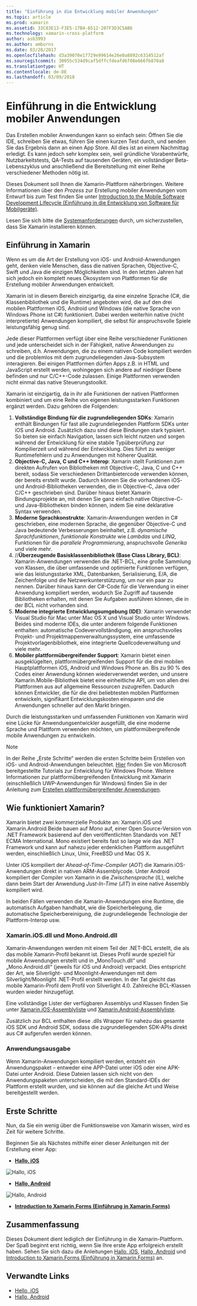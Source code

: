 ```yaml
---
title: "Einführung in die Entwicklung mobiler Anwendungen"
ms.topic: article
ms.prod: xamarin
ms.assetid: 33C83E13-F3E5-17B4-6512-207F3D3C5AB6
ms.technology: xamarin-cross-platform
author: asb3993
ms.author: amburns
ms.date: 03/28/2017
ms.openlocfilehash: d3a39070e17729e99614e26e0a8892c6314512af
ms.sourcegitcommit: 30055c534d9caf5dffcfdeafd6f08e666fb870a8
ms.translationtype: HT
ms.contentlocale: de-DE
ms.lasthandoff: 03/09/2018
---
```

# <a name="introduction-to-mobile-development"></a>Einführung in die Entwicklung mobiler Anwendungen

Das Erstellen mobiler Anwendungen kann so einfach sein: Öffnen Sie die IDE, schreiben Sie etwas, führen Sie einen kurzen Test durch, und senden Sie das Ergebnis dann an einen App Store. All dies ist an einem Nachmittag erledigt. Es kann jedoch sehr komplex sein, weil gründliche Vorabentwürfe, Nutzbarkeitstests, QA-Tests auf tausenden Geräten, ein vollständiger Beta-Lebenszyklus und anschließend die Bereitstellung mit einer Reihe verschiedener Methoden nötig ist.

Dieses Dokument soll Ihnen die Xamarin-Plattform näherbringen. Weitere Informationen über den *Prozess* zur Erstellung mobiler Anwendungen vom Entwurf bis zum Test finden Sie unter [Introduction to the Mobile Software Development Lifecycle (Einführung in die Entwicklung von Software für Mobilgeräte)](~/cross-platform/get-started/introduction-to-mobile-sdlc.md).

Lesen Sie sich bitte die [Systemanforderungen](~/cross-platform/get-started/requirements.md#mac) durch, um sicherzustellen, dass Sie Xamarin installieren können.

## <a name="introduction-to-xamarin"></a>Einführung in Xamarin

Wenn es um die Art der Erstellung von iOS- und Android-Anwendungen geht, denken viele Menschen, dass die nativen Sprachen, Objective-C, Swift und Java die einzigen Möglichkeiten sind. In den letzten Jahren hat sich jedoch ein komplett neues Ökosystem von Plattformen für die Erstellung mobiler Anwendungen entwickelt.

Xamarin ist in diesem Bereich einzigartig, da eine einzelne Sprache (C#, die Klassenbibliothek und die Runtime) angeboten wird, die auf den drei mobilen Plattformen iOS, Android und Windows (die native Sprache von Windows Phone ist C#) funktioniert. Dabei werden weiterhin native (nicht interpretierte) Anwendungen kompiliert, die selbst für anspruchsvolle Spiele leistungsfähig genug sind.

Jede dieser Plattformen verfügt über eine Reihe verschiedener Funktionen und jede unterscheidet sich in der Fähigkeit, native Anwendungen zu schreiben, d.h. Anwendungen, die zu einem nativen Code kompiliert werden und die problemlos mit dem zugrundeliegenden Java-Subsystem interagieren. Bei einigen Plattformen dürfen Apps z.B. in HTML und JavaScript erstellt werden, wohingegen sich andere auf niedriger Ebene befinden und nur C/C++-Code zulassen. Einige Plattformen verwenden nicht einmal das native Steuerungstoolkit.

Xamarin ist einzigartig, da in ihr alle Funktionen der nativen Plattformen kombiniert und um eine Reihe von eigenen leistungsstarken Funktionen ergänzt werden. Dazu gehören die Folgenden:

1.   **Vollständige Bindung für die zugrundeliegenden SDKs**: Xamarin enthält Bindungen für fast alle zugrundeliegenden Plattform SDKs unter iOS und Android. Zusätzlich dazu sind diese Bindungen stark typisiert. So bieten sie einfach Navigation, lassen sich leicht nutzen und sorgen während der Entwicklung für eine stabile Typüberprüfung zur Kompilierzeit und während der Entwicklung. Dies führt zu weniger Runtimefehlern und zu Anwendungen mit höherer Qualität.
1.   **Objective-C, Java, C und C++ Interop**: Xamarin stellt Funktionen zum direkten Aufrufen von Bibliotheken mit Objective-C, Java, C und C++ bereit, sodass Sie verschiedenen Drittanbietercode verwenden können, der bereits erstellt wurde. Dadurch können Sie die vorhandenen iOS- und Android-Bibliotheken verwenden, die in Objective-C, Java oder C/C++ geschrieben sind. Darüber hinaus bietet Xamarin Bindungsprojekte an, mit denen Sie ganz einfach native Objective-C- und Java-Bibliotheken binden können, indem Sie eine deklarative Syntax verwenden.
1.   **Moderne Sprachkonstrukte**: Xamarin-Anwendungen werden in C# geschrieben, eine modernen Sprache, die gegenüber Objective-C und Java bedeutende Verbesserungen beinhaltet, z.B. *dynamische Sprachfunktionen*, *funktionale Konstrukte* wie *Lambdas* und *LINQ*, Funktionen für die *parallele Programmierung*, anspruchsvolle *Generika* und viele mehr.
1.   //**Überzeugende Basisklassenbibliothek (Base Class Library, BCL)**: Xamarin-Anwendungen verwenden die .NET-BCL, eine große Sammlung von Klassen, die über umfassende und optimierte Funktionen verfügen, wie das leistungsstarke XML, Datenbanken, Serialisierung, E/A, die Zeichenfolge und die Netzwerkunterstützung, um nur ein paar zu nennen. Darüber hinaus kann der C#-Code für die Verwendung in einer Anwendung kompiliert werden, wodurch Sie Zugriff auf tausende Bibliotheken erhalten, mit denen Sie Aufgaben ausführen können, die in der BCL nicht vorhanden sind.
1.   **Moderne integrierte Entwicklungsumgebung (IDE)**: Xamarin verwendet Visual Studio für Mac unter Mac OS X und Visual Studio unter Windows. Beides sind moderne IDEs, die unter anderem folgende Funktionen enthalten: automatische Codevervollständigung, ein anspruchsvolles Projekt- und Projektmappenverwaltungssystem, eine umfassende Projektvorlagenbibliothek, eine integrierte Quellcodeverwaltung und viele mehr.
1.   **Mobiler plattformübergreifender Support**: Xamarin bietet einen ausgeklügelten, plattformübergreifenden Support für die drei mobilen Hauptplattformen iOS, Android und Windows Phone an. Bis zu 90 % des Codes einer Anwendung können wiederverwendet werden, und unsere Xamarin.Mobile-Bibliothek bietet eine einheitliche API, um von allen drei Plattformen aus auf allgemeine Ressourcen zuzugreifen. Dadurch können Entwickler, die für die drei beliebtesten mobilen Plattformen entwickeln, signifikant Entwicklungskosten einsparen und die Anwendungen schneller auf den Markt bringen.


Durch die leistungsstarken und umfassenden Funktionen von Xamarin wird eine Lücke für Anwendungsentwickler ausgefüllt, die eine moderne Sprache und Plattform verwenden möchten, um plattformübergreifende mobile Anwendungen zu entwickeln.


> [!NOTE]
> In der Reihe „Erste Schritte“ werden die ersten Schritte beim Erstellen von iOS- und Android-Anwendungen beleuchtet. [Hier](http://dev.windowsphone.com/en-us/develop) finden Sie von Microsoft bereitgestellte Tutorials zur Entwicklung für Windows Phone. Weitere Informationen zur plattformübergreifenden Entwicklung mit Xamarin (einschließlich UWP-Anwendungen für Windows) finden Sie in der Anleitung zum [Erstellen plattformübergreifender Anwendungen](~/cross-platform/app-fundamentals/building-cross-platform-applications/index.md).



## <a name="how-does-xamarin-work"></a>Wie funktioniert Xamarin?

Xamarin bietet zwei kommerzielle Produkte an: Xamarin.iOS und Xamarin.Android Beide bauen auf *Mono* auf, einer Open Source-Version von .NET Framework basierend auf den veröffentlichten Standards von .NET ECMA International. Mono existiert bereits fast so lange wie das .NET Framework und kann auf nahezu jeder erdenklichen Plattform ausgeführt werden, einschließlich Linux, Unix, FreeBSD und Mac OS X.

Unter iOS kompiliert der *Ahead-of-Time-Compiler* (*AOT*) die Xamarin.iOS-Anwendungen direkt in nativen ARM-Assemblycode. Unter Android kompiliert der Compiler von Xamarin in die *Zwischensprache* (*IL*), welche dann beim Start der Anwendung *Just-In-Time* (*JIT*) in eine native Assembly kompiliert wird.

In beiden Fällen verwenden die Xamarin-Anwendungen eine Runtime, die automatisch Aufgaben handhabt, wie die Speicherbelegung, die automatische Speicherbereinigung, die zugrundeliegende Technologie der Plattform-Interop usw.



### <a name="xamariniosdll-and-monoandroiddll"></a>Xamarin.iOS.dll und Mono.Android.dll

Xamarin-Anwendungen werden mit einem Teil der .NET-BCL erstellt, die als das mobile Xamarin-Profil bekannt ist. Dieses Profil wurde speziell für mobile Anwendungen erstellt und in „MonoTouch.dll“ und „Mono.Android.dll“ (jeweils für iOS und Android) verpackt. Dies entspricht der Art, wie Silverlight- und Moonlight-Anwendungen mit dem Silverlight/Moonlight .NET-Profil erstellt werden. In der Tat gleicht das mobile Xamarin-Profil dem Profil von Silverlight 4.0. Zahlreiche BCL-Klassen wurden wieder hinzugefügt.

Eine vollständige Lister der verfügbaren Assemblys und Klassen finden Sie unter [Xamarin.iOS-Assemblyliste](~/cross-platform/internals/available-assemblies.md) und [Xamarin.Android-Assemblyliste](~/cross-platform/internals/available-assemblies.md).

Zusätzlich zur BCL enthalten diese .dlls Wrapper für nahezu das gesamte iOS SDK und Android SDK, sodass die zugrundeliegenden SDK-APIs direkt aus C# aufgerufen werden können.



### <a name="application-output"></a>Anwendungsausgabe

Wenn Xamarin-Anwendungen kompiliert werden, entsteht ein Anwendungspaket – entweder eine APP-Datei unter iOS oder eine APK-Datei unter Android. Diese Dateien lassen sich nicht von den Anwendungspaketen unterscheiden, die mit den Standard-IDEs der Plattform erstellt wurden, und sie können auf die gleiche Art und Weise bereitgestellt werden.



## <a name="getting-started"></a>Erste Schritte

Nun, da Sie ein wenig über die Funktionsweise von Xamarin wissen, wird es Zeit für weitere Schritte.

Beginnen Sie als Nächstes mithilfe einer dieser Anleitungen mit der Erstellung einer App:

* [**Hallo, iOS**](~/ios/get-started/hello-ios/index.md)

![](introduction-to-mobile-development-images/ios.png "Hallo, iOS")


* [**Hallo, Android**](~/android/get-started/hello-android/index.md)

![](introduction-to-mobile-development-images/android.png "Hallo, Android")


* [**Introduction to Xamarin.Forms (Einführung in Xamarin.Forms)**](~/xamarin-forms/get-started/introduction-to-xamarin-forms.md)





## <a name="summary"></a>Zusammenfassung

Dieses Dokument dient lediglich der Einführung in die Xamarin-Plattform. Der Spaß beginnt erst richtig, wenn Sie Ihre erste App erfolgreich erstellt haben. Sehen Sie sich dazu die Anleitungen [Hallo, iOS](~/ios/get-started/hello-ios/index.md), [Hallo, Android](~/android/get-started/hello-android/index.md) und [Introduction to Xamarin.Forms (Einführung in Xamarin.Forms)](~/xamarin-forms/get-started/introduction-to-xamarin-forms.md) an.


## <a name="related-links"></a>Verwandte Links

- [Hello, iOS](~/ios/get-started/hello-ios/index.md)
- [Hallo, Android](~/android/get-started/hello-android/index.md)
